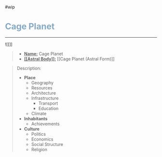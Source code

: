 #wip
<h1><font color="#87AAC4"> Cage Planet </font></h1>

___

![[]]

> - **<ins>Name:<ins>** Cage Planet
> - **<ins>[[Astral Body]]:<ins>** [[Cage Planet (Astral Form)]]

> Description:
> - **Place**
>	- Geography
>	- Resources
>	- Architecture
>	- Infrastructure
>		- Transport
>		- Education
>	- Climate
> - **Inhabitants**
>	- Achievements
> - **Culture**
>	- Politics
>	- Economics
>	- Social Structure
>	- Religion